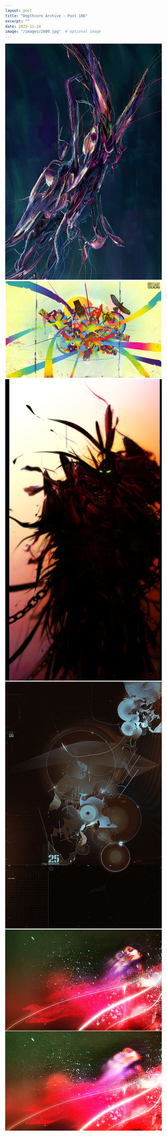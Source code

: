 ```yaml
---
layout: post
title: "Depthcore Archive - Post 186"
excerpt: ""
date: 2025-11-24
image: "/images/2800.jpg"  # optional image
---
```


<img src="/images/2800.jpg">
<img src="/images/2801.jpg" alt="2801.jpg"/>
<img src="/images/2802.jpg" alt="2802.jpg"/>
<img src="/images/2805.jpg" alt="2805.jpg"/>
<img src="/images/2806.jpg" alt="2806.jpg"/>
